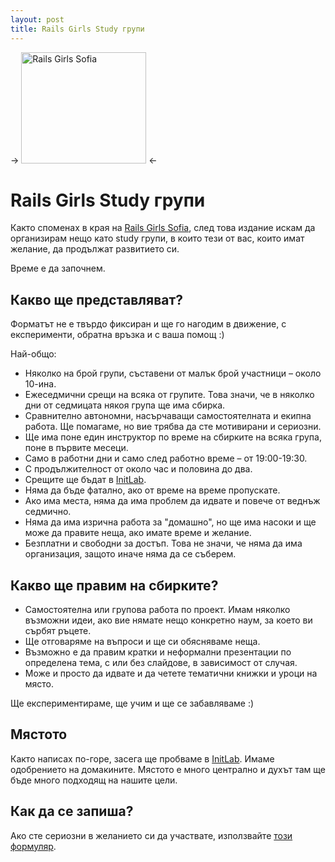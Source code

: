 ```yaml
---
layout: post
title: Rails Girls Study групи
---
```


-> <a href="http://railsgirls.com/sofia"><img src="../../../images/rails-girls.jpg" alt="Rails Girls Sofia" width="200" height="178" /></a> <-

# Rails Girls Study групи

Както споменах в края на [Rails Girls Sofia](http://railsgirls.com/sofia2014#thanks), след това издание искам да организирам нещо като study групи, в които тези от вас, които имат желание, да продължат развитието си.

Време е да започнем.

## Какво ще представляват?

Форматът не е твърдо фиксиран и ще го нагодим в движение, с експерименти, обратна връзка и с ваша помощ :)

Най-общо:

- Няколко на брой групи, съставени от малък брой участници – около 10-ина.
- Ежеседмични срещи на всяка от групите. Това значи, че в няколко дни от седмицата някоя група ще има сбирка.
- Сравнително автономни, насърчаващи самостоятелната и екипна работа. Ще помагаме, но вие трябва да сте мотивирани и сериозни.
- Ще има поне един инструктор по време на сбирките на всяка група, поне в първите месеци.
- Само в работни дни и само след работно време – от 19:00-19:30.
- С продължителност от около час и половина до два.
- Срещите ще бъдат в [InitLab](http://initlab.org/).
- Няма да бъде фатално, ако от време на време пропускате.
- Ако има места, няма да има проблем да идвате и повече от веднъж седмично.
- Няма да има изрична работа за "домашно", но ще има насоки и ще може да правите неща, ако имате време и желание.
- Безплатни и свободни за достъп. Това не значи, че няма да има организация, защото иначе няма да се съберем.

## Какво ще правим на сбирките?

- Самостоятелна или групова работа по проект. Имам няколко възможни идеи, ако вие нямате нещо конкретно наум, за което ви сърбят ръцете.
- Ще отговаряме на въпроси и ще си обясняваме неща.
- Възможно е да правим кратки и неформални презентации по определена тема, с или без слайдове, в зависимост от случая.
- Може и просто да идвате и да четете тематични книжки и уроци на място.

Ще експериментираме, ще учим и ще се забавляваме :)

## Мястото

Както написах по-горе, засега ще пробваме в [InitLab](http://initlab.org/about). Имаме одобрението на домакините. Мястото е много централно и духът там ще бъде много подходящ на нашите цели.

## Как да се запиша?

Ако сте сериозни в желанието си да участвате, използвайте [този формуляр](https://docs.google.com/forms/d/1NmYbR9stsTdi5ZhV1aN5oCHDz-Qr8zLOLBWM2ph1iJg/viewform).
